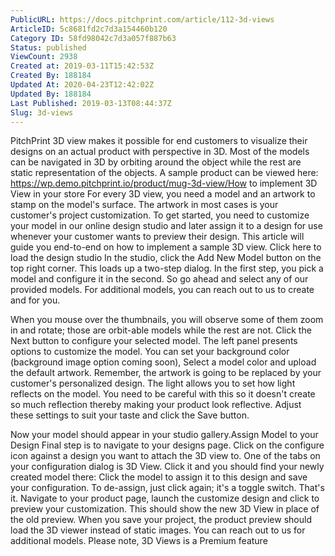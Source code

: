 ```yaml
---
PublicURL: https://docs.pitchprint.com/article/112-3d-views
ArticleID: 5c8681fd2c7d3a154460b120
Category ID: 58fd98042c7d3a057f887b63
Status: published
ViewCount: 2938
Created at: 2019-03-11T15:42:53Z
Created By: 188184
Updated At: 2020-04-23T12:42:02Z
Updated By: 188184
Last Published: 2019-03-13T08:44:37Z
Slug: 3d-views
---
```


 PitchPrint 3D view makes it possible for end customers to visualize their designs on an actual product with perspective in 3D.
 Most of the models can be navigated in 3D by orbiting around the object while the rest are static representation of the objects. A sample product can be viewed here: https://wp.demo.pitchprint.io/product/mug-3d-view/How to implement 3D View in your store
 For every 3D view, you need a model and an artwork to stamp on the model's surface. The artwork in most cases is your customer's project customization.
 To get started, you need to customize your model in our online design studio and later assign it to a design for use whenever your customer wants to preview their design. This article will guide you end-to-end on how to implement a sample 3D view. Click here to load the design studio
 In the studio, click the Add New Model button on the top right corner. This loads up a two-step dialog. In the first step, you pick a model and configure it in the second. So go ahead and select any of our provided models. For additional models, you can reach out to us to create and for you.
 
 When you mouse over the thumbnails, you will observe some of them zoom in and rotate; those are orbit-able models while the rest are not.
 Click the Next button to configure your selected model.
 The left panel presents options to customize the model. You can set your background color (background image option coming soon), Select a model color and upload the default artwork. Remember, the artwork is going to be replaced by your customer's personalized design.
 The light allows you to set how light reflects on the model. You need to be careful with this so it doesn't create so much reflection thereby making your product look reflective. Adjust these settings to suit your taste and click the Save button.
 
 Now your model should appear in your studio gallery.Assign Model to your Design
 Final step is to navigate to your designs page. Click on the configure icon against a design you want to attach the 3D view to. One of the tabs on your configuration dialog is 3D View. Click it and you should find your newly created model there:
 Click the model to assign it to this design and save your configuration. To de-assign, just click again; it's a toggle switch. 
 That's it. Navigate to your product page, launch the customize design and click to preview your customization. This should show the new 3D View in place of the old preview.
 When you save your project, the product preview should load the 3D viewer instead of static images.
 You can reach out to us for additional models.
  Please note, 3D Views is a Premium feature
